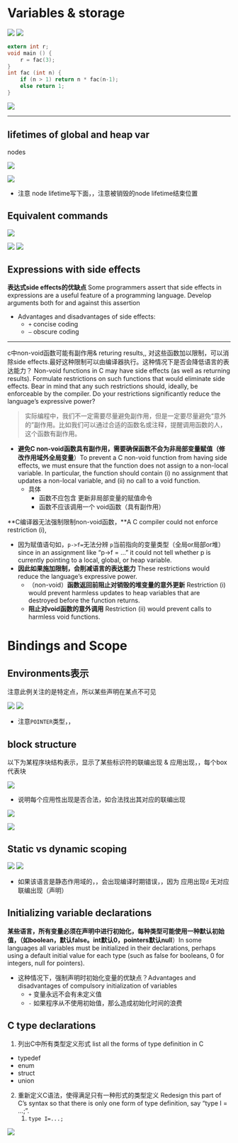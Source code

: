 # Variables & storage

![](/static/2021-04-12-20-20-21.png)
![](/static/2021-04-12-20-20-39.png)

```c
extern int r;
void main () {
    r = fac(3);
}
int fac (int n) {
    if (n > 1) return n * fac(n-1);
    else return 1;
}
```

![](/static/2021-04-12-20-29-56.png)

---

## lifetimes of global and heap var

nodes

![](/static/2021-04-12-20-37-00.png)

![](/static/2021-04-12-20-40-01.png)

* 注意 node lifetime写下面，，注意被销毁的node lifetime结束位置

## Equivalent commands

![](/static/2021-04-12-20-42-28.png)

![](/static/2021-04-12-21-37-49.png)
![](/static/2021-04-12-21-38-41.png)

## Expressions with side effects

**表达式side effects的优缺点** Some programmers assert that side effects in expressions are a useful feature of a programming language. Develop arguments both for and against this assertion

* Advantages and disadvantages of side effects:
  * `+` concise coding
  * `–` obscure coding

---

c中non-void函数可能有副作用& returing results,, 
对这些函数加以限制，可以消除side effects.最好这种限制可以由编译器执行。这种情况下是否会降低语言的表达能力？  Non-void functions in C may have side effects (as well as returning results). Formulate restrictions on such functions that would eliminate side effects. Bear in mind that any such restrictions should, ideally, be enforceable by the compiler. Do your restrictions significantly reduce the language’s expressive power?

> 实际编程中，我们不一定需要尽量避免副作用，但是一定要尽量避免“意外的”副作用。比如我们可以通过合适的函数名或注释，提醒调用函数的人，这个函数有副作用。

* **避免C non-void函数具有副作用，需要确保函数不会为非局部变量赋值（修改作用域外全局变量**）To prevent a C non-void function from having side effects, we must ensure that the function does not assign to a non-local variable. In particular, the function should contain (i) no assignment that updates a non-local variable, and (ii) no call to a void function.
  * 具体
    * 函数不应包含 更新非局部变量的赋值命令
    * 函数不应该调用一个 void函数（具有副作用）

**C编译器无法强制限制non-void函数，**A C compiler could not enforce restriction (i),

* 因为赋值语句如，`p->f=`无法分辨 `p`当前指向的变量类型（全局or局部or堆） since in an assignment like “p->f = …” it could not tell whether p is currently pointing to a local, global, or heap variable.
* **因此如果施加限制，会削减语言的表达能力** These restrictions would reduce the language’s expressive power.
  * （non-void）**函数返回前阻止对销毁的堆变量的意外更新** Restriction (i) would prevent harmless updates to heap variables that are destroyed before the function returns.
  * **阻止对void函数的意外调用** Restriction (ii) would prevent calls to harmless void functions.

# Bindings and Scope

## Environments表示

注意此例关注的是特定点，所以某些声明在某点不可见

![](/static/2021-04-12-22-07-29.png)
![](/static/2021-04-12-22-17-59.png)

* 注意`POINTER`类型，，

## block structure

以下为某程序块结构表示，显示了某些标识符的联编出现 & 应用出现，，每个box代表块

![](/static/2021-04-12-22-21-13.png)

* 说明每个应用性出现是否合法，如合法找出其对应的联编出现

![](/static/2021-04-12-22-26-47.png)

![](/static/2021-04-12-22-26-56.png)

## Static vs dynamic scoping

![](/static/2021-04-12-22-32-01.png)
![](/static/2021-04-12-22-33-02.png)

* 如果该语言是静态作用域的，，会出现编译时期错误，，因为 应用出现`d` 无对应联编出现（声明）

## Initializing variable declarations

**某些语言，所有变量必须在声明中进行初始化，每种类型可能使用一种默认初始值，（如boolean，默认false。int默认0，pointers默认null**）In some languages all variables must be initialized in their declarations, perhaps using a default initial value for each type (such as false for booleans, 0 for integers, null for pointers).

* 这种情况下，强制声明时初始化变量的优缺点？Advantages and disadvantages of compulsory initialization of variables
  * `+` 变量永远不会有未定义值
  * `-` 如果程序从不使用初始值，那么造成初始化时间的浪费

## C type declarations

1. 列出C中所有类型定义形式 list all the forms of type definition in C

* typedef
* enum
* struct
* union

2. 重新定义C语法，使得满足只有一种形式的类型定义 Redesign this part of C’s syntax so that there is only one form of type definition, say “type I = …;”.
   1. `type I=...;`

![](/static/2021-04-12-22-58-33.png)
